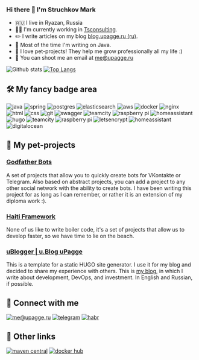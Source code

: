 ### Hi there :wave: I'm Struchkov Mark
* :ru: I live in Ryazan, Russia
* :man_technologist: I'm currently working in [Tsconsulting](http://www.tsconsulting.com/).
* :pencil2: I write articles on my blog [blog.upagge.ru (ru)](https://blog.upagge.ru).
* :robot: Most of the time I'm writing on Java.
* :rocket: I love pet-projects! They help me grow professionally all my life :)
* :email: You can shoot me an email at <me@upagge.ru>

![Github stats](https://cufoon-readme-stats.cufoon.vercel.app/api?username=uPagge&show_icons=true&include_all_commits=true&custom_title=Github%20Stats&count_private=true&line_height=20&hide_rank=true) [![Top Langs](https://github-readme-stats.vercel.app/api/top-langs/?username=uPagge&layout=compact&card_width=260)](https://github.com/upagge/github-readme-stats)

## :hammer_and_wrench: My fancy badge area
![java](https://img.shields.io/badge/java%20-%23007396.svg?&style=for-the-badge&logo=java&logoColor=white) ![spring](https://img.shields.io/badge/spring%20-%236DB33F.svg?&style=for-the-badge&logo=spring&logoColor=white) ![postgres](https://img.shields.io/badge/postgres-%23336791.svg?&style=for-the-badge&logo=postgresql&logoColor=white) ![elasticsearch](https://img.shields.io/badge/elasticsearch-%23005571.svg?&style=for-the-badge&logo=elasticsearch&logoColor=white) ![aws](https://img.shields.io/badge/AWS%20-%23FF9900.svg?&style=for-the-badge&logo=amazon-aws&logoColor=white)  ![docker](https://img.shields.io/badge/docker%20-%232496ED.svg?&style=for-the-badge&logo=docker&logoColor=white) ![nginx](https://img.shields.io/badge/nginx%20-%23269539.svg?&style=for-the-badge&logo=nginx&logoColor=white) ![html](https://img.shields.io/badge/html%20-%23E34F26.svg?&style=for-the-badge&logo=html5&logoColor=white) ![css](https://img.shields.io/badge/css%20-%231572B6.svg?&style=for-the-badge&logo=css3&logoColor=white) ![git](https://img.shields.io/badge/git%20-%23F05032.svg?&style=for-the-badge&logo=git&logoColor=white) ![swagger](https://img.shields.io/badge/swagger-%2385EA2D.svg?&style=for-the-badge&logo=swagger&logoColor=black) ![teamcity](https://img.shields.io/badge/teamcity%20-%23000000.svg?&style=for-the-badge&logo=JetBrains&logoColor=white) ![raspberry pi](https://img.shields.io/badge/RASPBERRY%20PI-%23C51A4A.svg?&style=for-the-badge&logo=raspberry%20pi&logoColor=white)  ![homeassistant](https://img.shields.io/badge/homeassistant%20-%2341BDF5.svg?&style=for-the-badge&logo=home%20assistant&logoColor=white) ![hugo](https://img.shields.io/badge/hugo-%23FF4088.svg?&style=for-the-badge&logo=hugo&logoColor=white) ![teamcity](https://img.shields.io/badge/teamcity%20-%23000000.svg?&style=for-the-badge&logo=JetBrains&logoColor=white) ![raspberry pi](https://img.shields.io/badge/RASPBERRY%20PI-%23C51A4A.svg?&style=for-the-badge&logo=raspberry%20pi&logoColor=white) ![letsencrypt](https://img.shields.io/badge/let's%20Encrypt%20-%23003A70.svg?&style=for-the-badge&logo=Let’s%20Encrypt&logoColor=white)
![homeassistant](https://img.shields.io/badge/homeassistant%20-%2341BDF5.svg?&style=for-the-badge&logo=home%20assistant&logoColor=white) ![digitalocean](https://img.shields.io/badge/digitalocean%20-%230080FF.svg?&style=for-the-badge&logo=digitalocean&logoColor=white)

## :hankey: My pet-projects

### [Godfather Bots](https://github.com/Godfather-Bots)
A set of projects that allow you to quickly create bots for VKontakte or Telegram. Also based on abstract projects, you can add a project to any other social network with the ability to create bots. I have been writing this project for as long as I can remember, or rather it is an extension of my diploma work :).

### [Haiti Framework](https://github.com/haiti-projects)
None of us like to write boiler code, it's a set of projects that allow us to develop faster, so we have time to lie on the beach.

### [uBlogger | u.Blog uPagge](https://github.com/upagge/uBlogger)
This is a template for a static HUGO site generator. I use it for my blog and decided to share my experience with others.
This is [my blog](https://blog.upagge.ru), in which I write about development, DevOps, and investment. In English and Russian, if possible.
   
## :call_me_hand: Connect with me
[![me@upagge.ru](https://img.shields.io/badge/me@upagge.ru%20-%23168DE2.svg?&style=for-the-badge&logo=mail.ru&logoColor=white)](mailto:me@upagge.ru) 
[![telegram](https://img.shields.io/badge/uPagge%20-%232CA5E0.svg?&style=for-the-badge&logo=Telegram&logoColor=white)](https://t.me/upagge) 
[![habr](https://img.shields.io/badge/Career%20Habr%20-%2377A2B6.svg?&style=for-the-badge&logo=habr&logoColor=white)](https://career.habr.com/upagge)

## :link: Other links
[![maven central](https://img.shields.io/badge/Maven%20Central%20-%23C71A36.svg?&style=for-the-badge&logo=apache%20maven&logoColor=white)](https://mvnrepository.com/search?q=sadtech)
[![docker hub](https://img.shields.io/badge/Docker%20Hub%20-%232496ED.svg?&style=for-the-badge&logo=docker&logoColor=white)](https://hub.docker.com/u/upagge)
